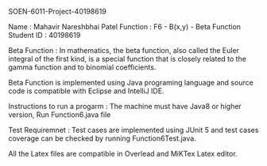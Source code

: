 SOEN-6011-Project-40198619

Name : Mahavir Nareshbhai Patel
Function : F6 - B(x,y) - Beta Function
Student ID : 40198619

Beta Function : In mathematics, the beta function, also called the Euler integral of the first kind, is a special function that is closely related to the gamma function and to binomial coefficients. 

Beta Function is implemented using Java programing language and source code is compatible with Eclipse and IntelliJ IDE.

Instructions to run a progarm : The machine must have Java8 or higher version, Run Function6.java file

Test Requiremnet : Test cases are implemented using JUnit 5 and test cases coverage can be checked by running Function6Test.java.

All the Latex files are compatible in Overlead and MiKTex Latex editor.
